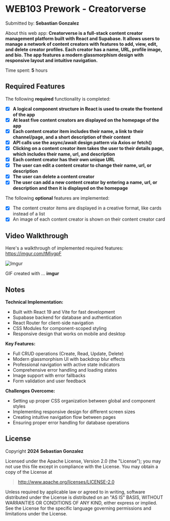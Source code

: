 # WEB103 Prework - Creatorverse

Submitted by: **Sebastian Gonzalez**

About this web app: **Creatorverse is a full-stack content creator management platform built with React and Supabase. It allows users to manage a network of content creators with features to add, view, edit, and delete creator profiles. Each creator has a name, URL, profile image, and bio. The app features a modern glassmorphism design with responsive layout and intuitive navigation.**

Time spent: **5** hours

## Required Features

The following **required** functionality is completed:

<!-- ???????????????????????? Make sure to check off completed functionality below -->
- [x] **A logical component structure in React is used to create the frontend of the app**
- [x] **At least five content creators are displayed on the homepage of the app**
- [x] **Each content creator item includes their name, a link to their channel/page, and a short description of their content**
- [x] **API calls use the async/await design pattern via Axios or fetch()**
- [x] **Clicking on a content creator item takes the user to their details page, which includes their name, url, and description**
- [x] **Each content creator has their own unique URL**
- [x] **The user can edit a content creator to change their name, url, or description**
- [x] **The user can delete a content creator**
- [x] **The user can add a new content creator by entering a name, url, or description and then it is displayed on the homepage**

The following **optional** features are implemented:

- [x] The content creator items are displayed in a creative format, like cards instead of a list
- [x] An image of each content creator is shown on their content creator card

## Video Walkthrough

Here's a walkthrough of implemented required features:
https://imgur.com/tMiygpF

![Imgur](https://imgur.com/oXcJjil.gif)

GIF created with ...  **imgur**
<!-- Recommended tools:
[Kap](https://getkap.co/) for macOS
[ScreenToGif](https://www.screentogif.com/) for Windows
[peek](https://github.com/phw/peek) for Linux. -->

## Notes

**Technical Implementation:**
- Built with React 19 and Vite for fast development
- Supabase backend for database and authentication
- React Router for client-side navigation
- CSS Modules for component-scoped styling
- Responsive design that works on mobile and desktop

**Key Features:**
- Full CRUD operations (Create, Read, Update, Delete)
- Modern glassmorphism UI with backdrop blur effects
- Professional navigation with active state indicators
- Comprehensive error handling and loading states
- Image support with error fallbacks
- Form validation and user feedback

**Challenges Overcome:**
- Setting up proper CSS organization between global and component styles
- Implementing responsive design for different screen sizes
- Creating intuitive navigation flow between pages
- Ensuring proper error handling for database operations

## License

Copyright **2024** **Sebastian Gonzalez**

Licensed under the Apache License, Version 2.0 (the "License"); you may not use this file except in compliance with the License. You may obtain a copy of the License at

> http://www.apache.org/licenses/LICENSE-2.0

Unless required by applicable law or agreed to in writing, software distributed under the License is distributed on an "AS IS" BASIS, WITHOUT WARRANTIES OR CONDITIONS OF ANY KIND, either express or implied. See the License for the specific language governing permissions and limitations under the License.
